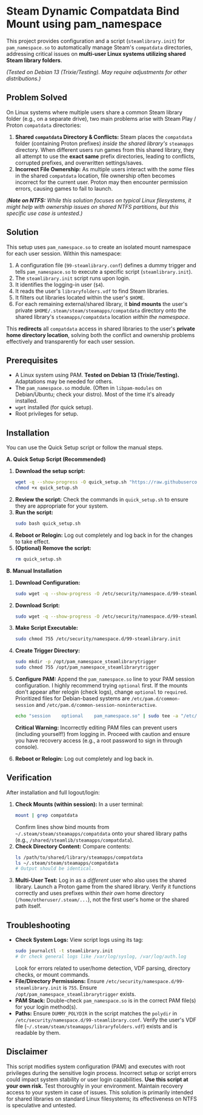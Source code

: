 # Steam Dynamic Compatdata Bind Mount using pam_namespace

This project provides configuration and a script (`steamlibrary.init`) for `pam_namespace.so` to automatically manage Steam's `compatdata` directories, addressing critical issues on **multi-user Linux systems utilizing shared Steam library folders**.

*(Tested on Debian 13 (Trixie/Testing). May require adjustments for other distributions.)*

## Problem Solved

On Linux systems where multiple users share a common Steam library folder (e.g., on a separate drive), two main problems arise with Steam Play / Proton `compatdata` directories:

1.  **Shared `compatdata` Directory & Conflicts:** Steam places the `compatdata` folder (containing Proton prefixes) *inside the shared library's* `steamapps` directory. When different users run games from this shared library, they all attempt to use the **exact same** prefix directories, leading to conflicts, corrupted prefixes, and overwritten settings/saves.
2.  **Incorrect File Ownership:** As multiple users interact with the *same* files in the shared `compatdata` location, file ownership often becomes incorrect for the current user. Proton may then encounter permission errors, causing games to fail to launch.

*(**Note on NTFS:** While this solution focuses on typical Linux filesystems, it *might* help with ownership issues on shared NTFS partitions, but this specific use case is untested.)*

## Solution

This setup uses `pam_namespace.so` to create an isolated mount namespace for each user session. Within this namespace:

1.  A configuration file (`99-steamlibrary.conf`) defines a dummy trigger and tells `pam_namespace.so` to execute a specific script (`steamlibrary.init`).
2.  The `steamlibrary.init` script runs upon login.
3.  It identifies the logging-in user (`$4`).
4.  It reads the user's `libraryfolders.vdf` to find Steam libraries.
5.  It filters out libraries located within the user's `$HOME`.
6.  For each remaining external/shared library, it **bind mounts** the user's private `$HOME/.steam/steam/steamapps/compatdata` directory onto the shared library's `steamapps/compatdata` location *within the namespace*.

This **redirects** all `compatdata` access in shared libraries to the user's **private home directory location**, solving both the conflict and ownership problems effectively and transparently for each user session.

## Prerequisites

* A Linux system using PAM. **Tested on Debian 13 (Trixie/Testing).** Adaptations may be needed for others.
* The `pam_namespace.so` module. (Often in `libpam-modules` on Debian/Ubuntu; check your distro). Most of the time it's already installed.
* `wget` installed (for quick setup).
* Root privileges for setup.

## Installation

You can use the Quick Setup script or follow the manual steps.

**A. Quick Setup Script (Recommended)**

1.  **Download the setup script:**
    ```bash
    wget -q --show-progress -O quick_setup.sh "https://raw.githubusercontent.com/thojo0/steam-multiuser-compatdata-fix/main/quick_setup.sh"
    chmod +x quick_setup.sh
    ```
2.  **Review the script:** Check the commands in `quick_setup.sh` to ensure they are appropriate for your system.
3.  **Run the script:**
    ```bash
    sudo bash quick_setup.sh
    ```
4.  **Reboot or Relogin:** Log out completely and log back in for the changes to take effect.
5.  **(Optional) Remove the script:**
    ```bash
    rm quick_setup.sh
    ```

**B. Manual Installation**

1.  **Download Configuration:**
    ```bash
    sudo wget -q --show-progress -O /etc/security/namespace.d/99-steamlibrary.conf "https://raw.githubusercontent.com/thojo0/steam-multiuser-compatdata-fix/main/steamlibrary.conf"
    ```

2.  **Download Script:**
    ```bash
    sudo wget -q --show-progress -O /etc/security/namespace.d/99-steamlibrary.init "https://raw.githubusercontent.com/thojo0/steam-multiuser-compatdata-fix/main/steamlibrary.init"
    ```

3.  **Make Script Executable:**
    ```bash
    sudo chmod 755 /etc/security/namespace.d/99-steamlibrary.init
    ```

4.  **Create Trigger Directory:**
    ```bash
    sudo mkdir -p /opt/pam_namespace_steamlibrarytrigger
    sudo chmod 755 /opt/pam_namespace_steamlibrarytrigger
    ```

5.  **Configure PAM:**
    Append the `pam_namespace.so` line to your PAM session configuration. I highly recommend trying `optional` first. If the mounts don't appear after relogin (check logs), change `optional` to `required`. Prioritized files for Debian-based systems are `/etc/pam.d/common-session` and `/etc/pam.d/common-session-noninteractive`.

    ```bash
    echo "session    optional    pam_namespace.so" | sudo tee -a "/etc/pam.d/common-session" "/etc/pam.d/common-session-noninteractive"
    ```
    **Critical Warning:** Incorrectly editing PAM files can prevent users (including yourself!) from logging in. Proceed with caution and ensure you have recovery access (e.g., a root password to sign in through console).

6.  **Reboot or Relogin:** Log out completely and log back in.

## Verification

After installation and full logout/login:

1.  **Check Mounts (within session):** In a user terminal:
    ```bash
    mount | grep compatdata
    ```
    Confirm lines show bind mounts from `~/.steam/steam/steamapps/compatdata` onto your shared library paths (e.g., `/shared/steamlib/steamapps/compatdata`).
2.  **Check Directory Content:** Compare contents:
    ```bash
    ls /path/to/shared/library/steamapps/compatdata
    ls ~/.steam/steam/steamapps/compatdata
    # Output should be identical.
    ```
3.  **Multi-User Test:** Log in as a *different* user who also uses the shared library. Launch a Proton game from the shared library. Verify it functions correctly and uses prefixes within *their own* home directory (`/home/otheruser/.steam/...`), not the first user's home or the shared path itself.

## Troubleshooting

* **Check System Logs:** View script logs using its tag:
    ```bash
    sudo journalctl -t steamlibrary.init
    # Or check general logs like /var/log/syslog, /var/log/auth.log
    ```
    Look for errors related to user/home detection, VDF parsing, directory checks, or mount commands.
* **File/Directory Permissions:** Ensure `/etc/security/namespace.d/99-steamlibrary.init` is `755`. Ensure `/opt/pam_namespace_steamlibrarytrigger` exists.
* **PAM Stack:** Double-check `pam_namespace.so` is in the correct PAM file(s) for your login method(s).
* **Paths:** Ensure `DUMMY_POLYDIR` in the script matches the `polydir` in `/etc/security/namespace.d/99-steamlibrary.conf`. Verify the user's VDF file (`~/.steam/steam/steamapps/libraryfolders.vdf`) exists and is readable by them.

## Disclaimer

This script modifies system configuration (PAM) and executes with root privileges during the sensitive login process. Incorrect setup or script errors could impact system stability or user login capabilities. **Use this script at your own risk.** Test thoroughly in your environment. Maintain recovery access to your system in case of issues. This solution is primarily intended for shared libraries on standard Linux filesystems; its effectiveness on NTFS is speculative and untested.
